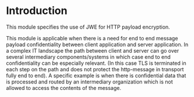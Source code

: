# Introduction

This module specifies the use of JWE for HTTP payload encryption.

This module is applicable when there is a need for end to end message payload confidentiality between client application and server application.
In a complex IT landscape the path between client and server can go over several intermediary components/systems in which case end to end confidentiality can be especially relevant. (In this case TLS is terminated in each step on the path and does not protect the http-message in transport fully end to end).
A specific example is when there is confidential data that is processed and routed by an intermediary organization which is not allowed to access the contents of the message.
